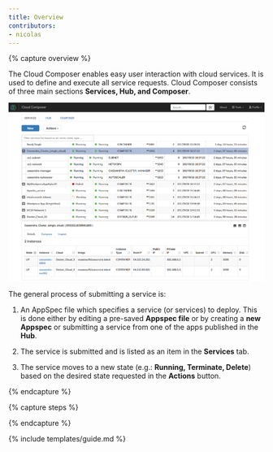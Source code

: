 ```yaml
---
title: Overview
contributors:
- nicolas
---
```


{% capture overview %}

The Cloud Composer enables easy user interaction with cloud services. It is used to define and execute all service requests. Cloud Composer consists of three main sections **Services, Hub, and Composer**.

<img src="/media/image40.png">

The general process of submitting a service is:

1.  An AppSpec file which specifies a service (or services) to deploy. This is done either by editing a pre-saved **Appspec file** or by creating a **new Appspec** or submitting a service from one of the apps published in the **Hub**.

1.  The service is submitted and is listed as an item in the **Services** tab.

1.  The service moves to a new state (e.g.: **Running, Terminate, Delete**) based on the desired state requested in the **Actions** button.

{% endcapture %}



{% capture steps %}


{% endcapture %}


{% include templates/guide.md %}
